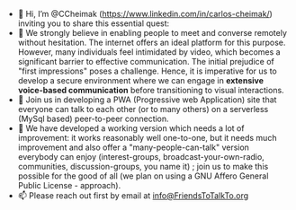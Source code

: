 - 👋 Hi, I’m @CCheimak (https://www.linkedin.com/in/carlos-cheimak/) inviting you to share this essential quest:
- 💞️ We strongly believe in enabling people to meet and converse remotely without hesitation. The internet offers an ideal platform for this purpose. However, many individuals feel intimidated by video, which becomes a significant barrier to effective communication. The initial prejudice of "first impressions" poses a challenge. Hence, it is imperative for us to develop a secure environment where we can engage in **extensive voice-based communication** before transitioning to visual interactions.
- 👀 Join us in developing a PWA (Progressive web Application) site that everyone can talk to each other (or to many others) on a serverless (MySql based) peer-to-peer connection.
- 🌱 We have developed a working version which needs a lot of improvement: it works reasonably well one-to-one, but it needs much improvement and also offer a "many-people-can-talk" version everybody can enjoy (interest-groups, broadcast-your-own-radio, communities, discussion-groups, you name it) ; join us to make this possible for the good of all (we plan on using a GNU Affero General Public License - approach).
- 📫 Please reach out first by email at info@FriendsToTalkTo.org

<!---
CCheimak/CCheimak is a ✨ special ✨ repository because its `README.md` (this file) appears on your GitHub profile.
You can click the Preview link to take a look at your changes.
--->
